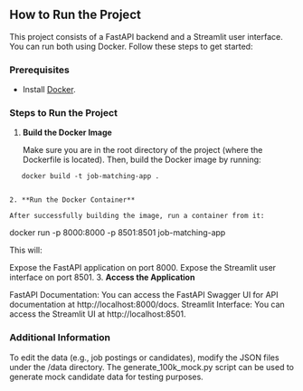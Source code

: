 ## How to Run the Project

This project consists of a FastAPI backend and a Streamlit user interface. You can run both using Docker. Follow these steps to get started:

### Prerequisites

- Install [Docker](https://docs.docker.com/get-docker/).

### Steps to Run the Project

1. **Build the Docker Image**

   Make sure you are in the root directory of the project (where the Dockerfile is located). Then, build the Docker image by running:
```
   docker build -t job-matching-app .


2. **Run the Docker Container**

After successfully building the image, run a container from it:
```
docker run -p 8000:8000 -p 8501:8501 job-matching-app

This will:

Expose the FastAPI application on port 8000.
Expose the Streamlit user interface on port 8501.
3. **Access the Application**

FastAPI Documentation: You can access the FastAPI Swagger UI for API documentation at http://localhost:8000/docs.
Streamlit Interface: You can access the Streamlit UI at http://localhost:8501.
### Additional Information
To edit the data (e.g., job postings or candidates), modify the JSON files under the /data directory.
The generate_100k_mock.py script can be used to generate mock candidate data for testing purposes.
